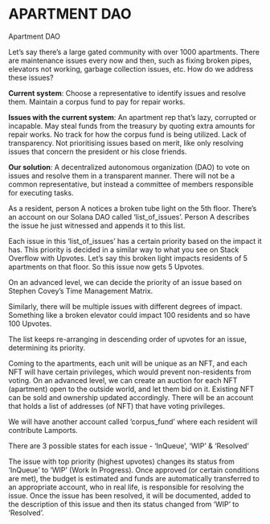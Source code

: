 # APARTMENT DAO

Apartment DAO

Let’s say there’s a large gated community with over 1000 apartments. There are maintenance issues every now and then, such as fixing broken pipes, elevators not working, garbage collection issues, etc. How do we address these issues?

**Current system**: Choose a representative to identify issues and resolve them. Maintain a corpus fund to pay for repair works. 

**Issues with the current system**: An apartment rep that’s lazy, corrupted or incapable. May steal funds from the treasury by quoting extra amounts for repair works. No track for how the corpus fund is being utilized. Lack of transparency. Not prioritising issues based on merit, like only resolving issues that concern the president or his close friends. 

**Our solution**: A decentralized autonomous organization (DAO) to vote on issues and resolve them in a transparent manner. There will not be a common representative, but instead a committee of members responsible for executing tasks. 

As a resident, person A notices a broken tube light on the 5th floor. There’s an account on our Solana DAO called ‘list_of_issues’. Person A describes the issue he just witnessed and appends it to this list. 

Each issue in this ‘list_of_issues’ has a certain priority based on the impact it has. This priority is decided in a similar way to what you see on Stack Overflow with Upvotes. Let’s say this broken light impacts residents of 5 apartments on that floor. So this issue now gets 5 Upvotes. 

On an advanced level, we can decide the priority of an issue based on Stephen Covey’s Time Management Matrix. 

Similarly, there will be multiple issues with different degrees of impact. Something like a broken elevator could impact 100 residents and so have 100 Upvotes. 

The list keeps re-arranging in descending order of upvotes for an issue, determining its priority.

Coming to the apartments, each unit will be unique as an NFT, and each NFT will have certain privileges, which would prevent non-residents from voting. On an advanced level, we can create an auction for each NFT (apartment) open to the outside world, and let them bid on it. Existing NFT can be sold and ownership updated accordingly. There will be an account that holds a list of addresses (of NFT) that have voting privileges.

We will have another account called ‘corpus_fund’ where each resident will contribute Lamports. 

There are 3 possible states for each issue - ‘InQueue’, ‘WIP’ & ‘Resolved’

The issue with top priority (highest upvotes) changes its status from ‘InQueue’ to ‘WIP’ (Work In Progress). Once approved (or certain conditions are met), the budget is estimated and funds are automatically transferred to an appropriate account, who in real life, is responsible for resolving the issue. Once the issue has been resolved, it will be documented, added to the description of this issue and then its status changed from ‘WIP’ to ‘Resolved’.
